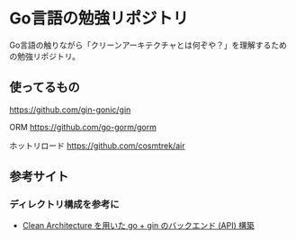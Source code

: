 # Go言語の勉強リポジトリ

Go言語の触りながら「クリーンアーキテクチャとは何ぞや？」を理解するための勉強リポジトリ。

## 使ってるもの

https://github.com/gin-gonic/gin

ORM
https://github.com/go-gorm/gorm

ホットリロード
https://github.com/cosmtrek/air


## 参考サイト


### 



### ディレクトリ構成を参考に

- [Clean Architecture を用いた go + gin のバックエンド (API) 構築](http://psychedelicnekopunch.com/archives/1308)

